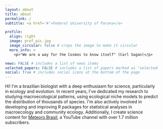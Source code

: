 ```yaml
---
layout: about
title: about
permalink: /
subtitle: <a href='#'>Federal University of Parana</a>

profile:
  align: right
  image: prof_pic.jpg
  image_circular: false # crops the image to make it circular
  more_info: >
    <p>"We are a way for the Cosmos to know itself" (Carl Sagan)</p>

news: FALSE # includes a list of news items
selected_papers: FALSE # includes a list of papers marked as "selected={true}"
social: true # includes social icons at the bottom of the page
---
```


Hi! I'm a brazilian biologist with a deep enthusiasm for science, particularly in ecology and evolution. In recent years, I've dedicated my research to studying macroecological patterns, using ecological niche models to predict the distribution of thousands of species. I'm also actively involved in developing and improving R packages for statistical analyses in macroecology and community ecology. Additionally, I create science content for [Meteoro Brasil](https://www.youtube.com/@MeteoroBrasil), a YouTube channel with over 1.7 million subscribers.
